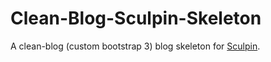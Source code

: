 # Clean-Blog-Sculpin-Skeleton

A clean-blog (custom bootstrap 3) blog skeleton for [Sculpin](https://sculpin.io).
